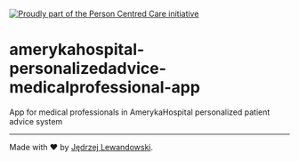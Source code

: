 [![Proudly part of the Person Centred Care initiative](https://personcentred.care/media/badge.svg)](https://personcentred.care/)

# amerykahospital-personalizedadvice-medicalprofessional-app

App for medical professionals in AmerykaHospital personalized patient advice system

---

Made with ❤️ by [Jędrzej Lewandowski](https://jedrzej.lewandowski.doctor/).
